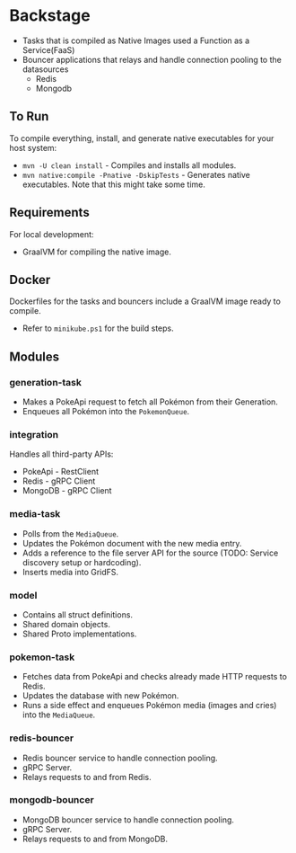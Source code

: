 # Backstage

- Tasks that is compiled as Native Images used a Function as a Service(FaaS)
- Bouncer applications that relays and handle connection pooling to the datasources
    - Redis
    - Mongodb

## To Run

To compile everything, install, and generate native executables for your host system:

- `mvn -U clean install` - Compiles and installs all modules.
- `mvn native:compile -Pnative -DskipTests` - Generates native executables. Note that this might take some time.

## Requirements

For local development:

- GraalVM for compiling the native image.

## Docker

Dockerfiles for the tasks and bouncers include a GraalVM image ready to compile.

- Refer to `minikube.ps1` for the build steps.

## Modules

### generation-task

- Makes a PokeApi request to fetch all Pokémon from their Generation.
- Enqueues all Pokémon into the `PokemonQueue`.

### integration

Handles all third-party APIs:

- PokeApi - RestClient
- Redis - gRPC Client
- MongoDB - gRPC Client

### media-task

- Polls from the `MediaQueue`.
- Updates the Pokémon document with the new media entry.
- Adds a reference to the file server API for the source (TODO: Service discovery setup or hardcoding).
- Inserts media into GridFS.

### model

- Contains all struct definitions.
- Shared domain objects.
- Shared Proto implementations.

### pokemon-task

- Fetches data from PokeApi and checks already made HTTP requests to Redis.
- Updates the database with new Pokémon.
- Runs a side effect and enqueues Pokémon media (images and cries) into the `MediaQueue`.

### redis-bouncer

- Redis bouncer service to handle connection pooling.
- gRPC Server.
- Relays requests to and from Redis.

### mongodb-bouncer

- MongoDB bouncer service to handle connection pooling.
- gRPC Server.
- Relays requests to and from MongoDB.

